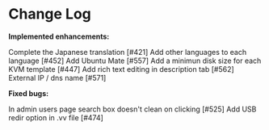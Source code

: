 # Change Log


**Implemented enhancements:**

Complete the Japanese translation [\#421]
Add other languages to each language [\#452]
Add Ubuntu Mate [\#557]
Add a minimun disk size for each KVM template [\#447]
Add rich text editing in description tab [\#562]
External IP / dns name  [\#571]

**Fixed bugs:**

In admin users page search box doesn't clean on clicking [\#525]
Add USB redir option in .vv file [\#474]
